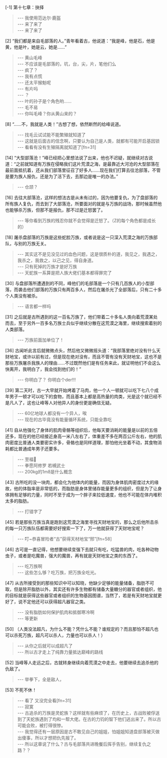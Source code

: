 
[-1] 第十七章：抉择
>--- 我使用范达尔·鹿盔<br>
>--- 来了来了<br>
>--- 来了来了<br>

[2] “我们都是来自毛部落的人。”青年看着古，他说道：“我是峰，他是石，他是黄，他是叶，她是云，她是……”
>--- 黄山毛峰<br>
>--- 不应该是毛部落的，坑，台，尖，片，笔他们么<br>
>--- 疯了？<br>
>--- 我有点慌<br>
>--- 还太平猴魁呢<br>
>--- 有片吗<br>
>--- ？<br>
>--- 叶的孙子是个角色哟……<br>
>--- 毛不易<br>
>--- 你叫毛峰？你从黄山来的？<br>

[8] “……不，我就是人类！”古想了想，依然断然的给峰说道。
>--- 找毛云试试能不能繁殖就知道了<br>
>--- 这就是后面古的信念啊，只要认为自己是人类，就都有可能开启基因锁<br>
>--- 看看有没有生殖隔离就知道了[fn=31]<br>

[14] “大型部落沧！”峰已经把心里想法说了出来，他也不迟疑，就继续对古说道：“之前就知道有万族在侵略我们这片荒漠之海，是最靠近大河沧的大型部落在最前面抵抗着，还从我们部落里征召了好多人……现在我们打算去往沧部落，不管是要为族人报仇，还是为了活下去，去那边是唯一的办法。”
>--- 仓颉？<br>

[16] 去往大部落沧，这样的想法古是从未有过的，因为他要复仇，为了盘部落的所有族人复仇，而去到了大部落沧，所要面对的就是与万族的战场，那时候虽然他也能够杀万族，但那不是报仇，那不过是迁怒罢了。
>--- 等你看到万族的残忍你就不会觉得是迁怒了。（Z的每个角色都是成长的）<br>

[18] 屠杀盘部落的万族是这些蛇脸万族，或者说是这一只深入荒漠之海的万族部队，与别的万族无关。
>--- 其实这不是见没见过的血色问题，这是很质朴的道，我见之，我遇之，我杀之，我救之，以己之见，得自身道。<br>
>--- 只有死掉的万族才是好万族<br>
>--- 天蛇族一系算是把人族大佬们基本都得罪完了<br>

[30] 与盘部落所遭遇到的不同，峰他们的毛部落是一个只有几百族人的小型部落，而袭击他们部落的万族只有两百多人，然后在屠杀光了全部落后，只有二十多个人类没有被杀。
>--- 语言都一样吗<br>

[31] 之后就是古所遇到的这一百名万族了，他们带着二十多名人类向着荒漠某处而去，至于另外一百多名万族士兵似乎继续分散在这荒漠之海里，继续搜索着别的人类部落。
>--- 万族前面加单位了！<br>

[36] 古闻听此言后就微微点头，然后他又微微摇头道：“我部落里绝对没有什么天财地宝，或许以前有过，但是现在绝对没有，而且不管有没有天财地宝，这也不是那些万族屠杀我族人的理由……不过既然他们是有任务来此，就证明他们不会这么快离开，我明白了，我会找到他们的！”
>--- 你明白了？
你明白个der!!!<br>

[39] 第二天时，古一大早就开始烤着了马肉，他一个人一顿就可以吃下七八个成年男子一顿才可以吃下的食物，而且基本上都是高热量的肉类，光是这个就已经不是凡人了，这也让峰等人对他异人的身份更是确信无疑。
>--- 60亿地球人都没有一个异人，唉<br>
>--- 现在的古毕竟没有能量循环系统，只能全靠吃<br>

[41] 自从他强化了身体的肌肉骨骼等组织后，他每天要消耗的能量是以前的五倍还多，现在的他已经接近身高一米八左右了，体重差不多在两百公斤左右，他的肌肉密度比普通人类要密实许多，骨骼也是同样道理，那怕他光坐着不动，其食物消耗都比普通成年男子还要多。
>--- 至福🤤<br>
>--- 拳愿阿修罗 若槻武士<br>
>--- 200kg的1m8是什么概念<br>

[43] 古所吃的没一块肉，都会化为他体内的能量，而因为身体肌肉密度过大的缘故，他的体脂率是非常低的，而脂肪是身体里储存能量更多的组织，但是为了让身体拥有足够的力量，同时不至于成为一个胖子来拉低速度，他也不可能在体内堆积太多的脂肪。
>--- 打错字了<br>

[45] 若是那些万族当真是跑到这荒漠之海里寻找天财地宝的，那么之后他所击杀的每一只万族队伍都需要好好搜索一下了，万一他就获得了天财地宝呢？
>--- 叮~恭喜冒险者“古”获得天材地宝“邢”[fn=58]<br>

[46] 古可是一直记得，他想要继续变强下去就只有吃，吃猛兽的肉，吃各种动物虫子，或者是吃魔兽，强大的魔兽，再有就是天财地宝之类的东西了。
>--- 吃万族啊<br>
>--- 这些怎么够？吃万族，把万族全吃光。<br>

[47] 从古所接受到的那些知识中可以知晓，他缺少足够的能量储备，脂肪不可取，但是除开脂肪以外，其实还有许多生物都有储备大量糖分的器官或者组织，他的目标就是获得这些器官或者组织的生物基因图谱，当然了，若是有天财地宝就更好了，说不定他还可以获得超凡器官之类。
>--- 没有脂肪如何保护肌肉和抵御寒冷啊<br>
>--- 等更新<br>

[50] （人类没法超凡，为什么不能？凭什么不能？谁规定的？而且那怕不超凡也可以杀死万族，超凡可以杀人，力量也可以杀人！）
>--- 从你之后就可以成超凡了<br>
>--- 所以古才走上了纯靠力量抵达巅峰的路线<br>

[52] 当峰等人走远之后，古就转身继续向着荒漠之中走去，他要继续去追杀他的仇敌了。
>--- 举拳下，全是敌人，<br>

[53] 不死不休！
>--- 看了  又没完全看[fn=31]<br>
>--- 寂寞<br>
>--- 古追杀的万族是灵蛇族？这样就有些麻烦了，在历史上，古战败被俘送到了天蛇族遇到了均和一帮大佬。在古的力钧的智下他们逃出来了。所以古可能会败，被打得很惨。<br>
>--- 我觉得还有一层原因是古不敢见自己的姐姐，怕姐姐知道盘部落被灭做出傻事，所以才想把仇先报了。<br>
>--- 所以这章说了什么？古与毛部落共进晚餐后挥手告别，继续复仇之路？？<br>

